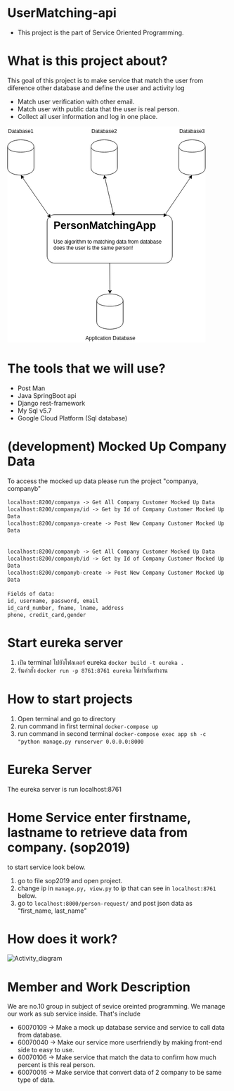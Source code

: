 # UserMatching-api
- This project is the part of Service Oriented Programming.


# What is this project about?
This goal of this project is to make service that match the user from diference other database and define the user and activity log
- Match user verification with other email.
- Match user with public data that the user is real person.
- Collect all user information and log in one place.


<img src="matching.png">

# The tools that we will use?
- Post Man
- Java SpringBoot api
- Django rest-framework
- My Sql v5.7
- Google Cloud Platform (Sql database)

# (development) Mocked Up Company Data
To access the mocked up data please run the project "companya, companyb"
```
localhost:8200/companya -> Get All Company Customer Mocked Up Data
localhost:8200/companya/id -> Get by Id of Company Customer Mocked Up Data
localhost:8200/companya-create -> Post New Company Customer Mocked Up Data


localhost:8200/companyb -> Get All Company Customer Mocked Up Data
localhost:8200/companyb/id -> Get by Id of Company Customer Mocked Up Data
localhost:8200/companyb-create -> Post New Company Customer Mocked Up Data

Fields of data:
id, username, password, email
id_card_number, fname, lname, address
phone, credit_card,gender
``` 
# Start eureka server
1. เปิด terminal ไปยังโฟลเดอร์ eureka ```docker build -t eureka .```
2. รันคำสั่ง ```docker run -p 8761:8761 eureka``` ให้ทำเริ่มทำงาน

# How to start projects
1. Open terminal and go to directory
2. run command in first terminal ```docker-compose up```
3. run command in second terminal ```docker-compose exec app sh -c "python manage.py runserver 0.0.0.0:8000```

# Eureka Server
The eureka server is run localhost:8761

# Home Service enter firstname, lastname to retrieve data from company. (sop2019)
to start service look below.
1. go to file sop2019 and open project.
2. change ip in ```manage.py, view.py``` to ip that can see in ```localhost:8761``` below.
3. go to ```localhost:8000/person-request/``` and post json data as "first_name, last_name"

# How does it work?
![Activity_diagram]("how_does_it_work.jpg")

# Member and Work Description
We are no.10 group in subject of sevice oreinted programming. 
We manage our work as sub service inside. That's include

- 60070109 -> Make a mock up database service and service to call data from database.
- 60070040 -> Make our service more userfriendly by making front-end side to easy to use.
- 60070106 -> Make service that match the data to confirm how much percent is this real person.
- 60070016 -> Make service that convert data of 2 company to be same type of data.
